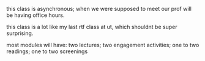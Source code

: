 

this class is asynchronous; when we were supposed to meet our prof will be having office hours. 

this class is a lot like my last rtf class at ut, which shouldnt be super surprising.


most modules will have: two lectures; two engagement activities; one to two readings; one to two screenings












